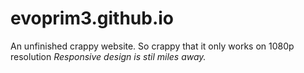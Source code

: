 # evoprim3.github.io
An unfinished crappy website.
So crappy that it only works on 1080p resolution
*Responsive design is stil miles away.*
